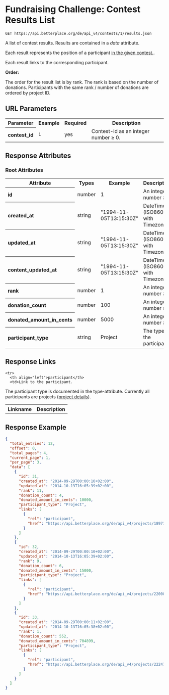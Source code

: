 
# Fundraising Challenge: Contest Results List

```Rebol
GET https://api.betterplace.org/de/api_v4/contests/1/results.json
```

A list of contest results.
Results are contained in a *data* attribute.

Each result represents the position of a participant [in the given contest.](fundraising_challenge_contest_details.md).

Each result links to the corresponding participant.

**Order:**

The order for the result list is by rank.
The rank is based on the number of donations.
Participants with the same rank / number of donations are ordered by project ID.


## URL Parameters

<table>
  <tr>
    <th>Parameter</th>
    <th>Example</th>
    <th>Required</th>
    <th>Description</th>
  </tr>
  <tr>
    <th align="left">contest_id</th>
    <td><code>1</code></td>
    <td>yes</td>
    <td>Contest-id as an integer number ≥ 0.</td>
  </tr>
</table>


## Response Attributes

### Root Attributes

  <table>
    <tr>
      <th>Attribute</th>
      <th>Types</th>
      <th>Example</th>
      <th>Description</th>
    </tr>
    <tr>
      <th align="left">id</th>
      <td>number</td>
      <td>1</td>
      <td>An integer number ≥ 1</td>
    </tr>
    <tr>
      <th align="left">created_at</th>
      <td>string</td>
      <td>"1994-11-05T13:15:30Z"</td>
      <td>DateTime (ISO8601 with Timezone)</td>
    </tr>
    <tr>
      <th align="left">updated_at</th>
      <td>string</td>
      <td>"1994-11-05T13:15:30Z"</td>
      <td>DateTime (ISO8601 with Timezone)</td>
    </tr>
    <tr>
      <th align="left">content_updated_at</th>
      <td>string</td>
      <td>"1994-11-05T13:15:30Z"</td>
      <td>DateTime (ISO8601 with Timezone)</td>
    </tr>
    <tr>
      <th align="left">rank</th>
      <td>number</td>
      <td>1</td>
      <td>An integer number ≥ 1</td>
    </tr>
    <tr>
      <th align="left">donation_count</th>
      <td>number</td>
      <td>100</td>
      <td>An integer number ≥ 0</td>
    </tr>
    <tr>
      <th align="left">donated_amount_in_cents</th>
      <td>number</td>
      <td>5000</td>
      <td>An integer number ≥ 0</td>
    </tr>
    <tr>
      <th align="left">participant_type</th>
      <td>string</td>
      <td>Project</td>
      <td>The type of the participant</td>
    </tr>
  </table>
</table>

## Response Links

<table>
  <tr>
    <th>Linkname</th>
    <th>Description</th>
  </tr>

    <tr>
      <th align="left">participant</th>
      <td>Link to the participant.
The participant type is documented in the type-attribute.
Currently all participants are projects
(<a href="project_details.md">project details</a>).
</td>
    </tr>
</table>

## Response Example

```json
{
  "total_entries": 12,
  "offset": 0,
  "total_pages": 4,
  "current_page": 1,
  "per_page": 3,
  "data": [
    {
      "id": 31,
      "created_at": "2014-09-29T00:00:10+02:00",
      "updated_at": "2014-10-13T16:05:39+02:00",
      "rank": 11,
      "donation_count": 4,
      "donated_amount_in_cents": 10000,
      "participant_type": "Project",
      "links": [
        {
          "rel": "participant",
          "href": "https://api.betterplace.org/de/api_v4/projects/18971.json"
        }
      ]
    },
    {
      "id": 32,
      "created_at": "2014-09-29T00:00:10+02:00",
      "updated_at": "2014-10-13T16:05:39+02:00",
      "rank": 9,
      "donation_count": 6,
      "donated_amount_in_cents": 15000,
      "participant_type": "Project",
      "links": [
        {
          "rel": "participant",
          "href": "https://api.betterplace.org/de/api_v4/projects/22000.json"
        }
      ]
    },
    {
      "id": 33,
      "created_at": "2014-09-29T00:00:11+02:00",
      "updated_at": "2014-10-13T16:05:38+02:00",
      "rank": 1,
      "donation_count": 552,
      "donated_amount_in_cents": 704899,
      "participant_type": "Project",
      "links": [
        {
          "rel": "participant",
          "href": "https://api.betterplace.org/de/api_v4/projects/22247.json"
        }
      ]
    }
  ]
}
```

